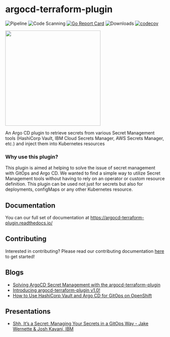 # argocd-terraform-plugin
![Pipeline](https://github.com/KazanExpress/argocd-terraform-plugin/workflows/Pipeline/badge.svg)
![Code Scanning](https://github.com/KazanExpress/argocd-terraform-plugin/workflows/Code%20Scanning/badge.svg)
[![Go Report Card](https://goreportcard.com/badge/github.com/KazanExpress/argocd-terraform-plugin)](https://goreportcard.com/report/github.com/KazanExpress/argocd-terraform-plugin)
![Downloads](https://img.shields.io/github/downloads/IBM/argocd-terraform-plugin/total?logo=github)
[![codecov](https://codecov.io/gh/KazanExpress/argocd-terraform-plugin/branch/main/graph/badge.svg?token=6Xr7V8AMTE)](https://codecov.io/gh/KazanExpress/argocd-terraform-plugin)

<img src="https://github.com/KazanExpress/argocd-terraform-plugin/raw/main/assets/argo_vault_logo.png" width="300">

An Argo CD plugin to retrieve secrets from various Secret Management tools (HashiCorp Vault, IBM Cloud Secrets Manager, AWS Secrets Manager, etc.) and inject them into Kubernetes resources

### Why use this plugin?
This plugin is aimed at helping to solve the issue of secret management with GitOps and Argo CD. We wanted to find a simple way to utilize Secret Management tools without having to rely on an operator or custom resource definition. This plugin can be used not just for secrets but also for deployments, configMaps or any other Kubernetes resource.

## Documentation
You can our full set of documentation at https://argocd-terraform-plugin.readthedocs.io/

## Contributing
Interested in contributing? Please read our contributing documentation [here](./CONTRIBUTING.md) to get started!

## Blogs
- [Solving ArgoCD Secret Management with the argocd-terraform-plugin](https://itnext.io/argocd-secret-management-with-argocd-terraform-plugin-539f104aff05)
- [Introducing argocd-terraform-plugin v1.0!](https://itnext.io/introducing-argocd-terraform-plugin-v1-0-708433294b2d)
- [How to Use HashiCorp Vault and Argo CD for GitOps on OpenShift](https://cloud.redhat.com/blog/how-to-use-hashicorp-vault-and-argo-cd-for-gitops-on-openshift)

## Presentations
- [Shh, It’s a Secret: Managing Your Secrets in a GitOps Way - Jake Wernette & Josh Kayani, IBM](https://youtu.be/7L6nSuKbC2c)
